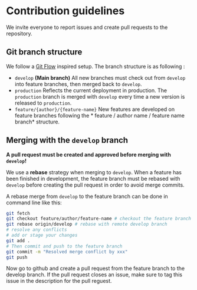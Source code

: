 # Contribution guidelines

We invite everyone to report issues and create pull requests to the repository.

## Git branch structure

We follow a [Git Flow](https://nvie.com/posts/a-successful-git-branching-model/) inspired setup. The
branch structure is as following :

- `develop` **(Main branch)** All new branches must check out from `develop` into feature branches,
  then merged back to `develop`.
- `production` Reflects the current deployment in production. The `production` branch is merged
  with `develop` every time a new version is released to `production`.
- `feature/{author}/{feature-name}` New features are developed on feature branches following the *
  feature / author name / feature name branch* structure.

## Merging with the `develop` branch

**A pull request must be created and approved before merging with `develop`!**

We use a **rebase** strategy when merging to `develop`. When a feature has been finished in
development, the feature branch must be rebased with `develop` before creating the pull request in order to avoid
merge commits.

A rebase merge from `develop` to the feature branch can be done in command line like this:

```bash
git fetch
git checkout feature/author/feature-name # checkout the feature branch
git rebase origin/develop # rebase with remote develop branch
# resolve any conflicts
# add or stage your changes
git add .
# Then commit and push to the feature branch
git commit -m "Resolved merge conflict by xxx"
git push
```

Now go to github and create a pull request from the feature branch to the develop branch.
If the pull request closes an issue, make sure to tag this issue in the description for the pull reguest.